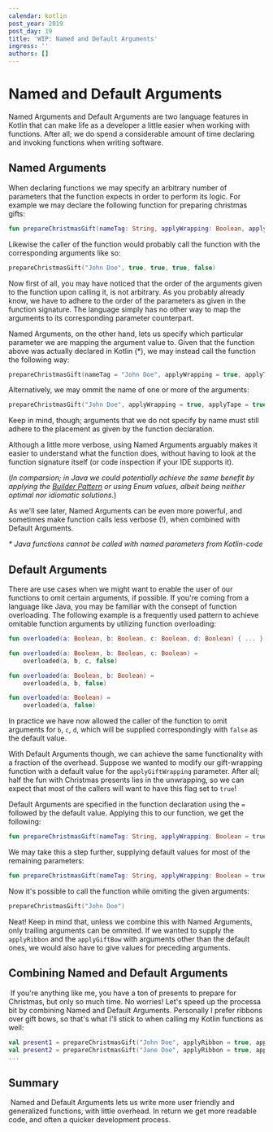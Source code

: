 ```yaml
---
calendar: kotlin
post_year: 2019
post_day: 19
title: 'WIP: Named and Default Arguments'
ingress: ''
authors: []
---
```

# Named and Default Arguments

Named Arguments and Default Arguments are two language features in Kotlin that can make life as a developer a little easier when working with functions. After all; we do spend a considerable amount of time declaring and invoking functions when writing software.

## Named Arguments

When declaring functions we may specify an arbitrary number of parameters that the function expects in order to perform its logic. For example we may declare the following function for preparing christmas gifts:

```kotlin
fun prepareChristmasGift(nameTag: String, applyWrapping: Boolean, applyTape: Boolean, applyRibbon: Boolean, applyGiftBow: Boolean) { ... }
```

Likewise the caller of the function would probably call the function with the corresponding arguments like so:

```kotlin
prepareChristmasGift("John Doe", true, true, true, false)
```

Now first of all, you may have noticed that the order of the arguments given to the function upon calling it, is not arbitrary. As you probably already know, we have to adhere to the order of the parameters as given in the function signature. The language simply has no other way to map the arguments to its corresponding parameter counterpart.

Named Arguments, on the other hand, lets us specify which particular parameter we are mapping the argument value to. Given that the function above was actually declared in Kotlin (\*), we may instead call the function the following way:

```kotlin
prepareChristmasGift(nameTag = "John Doe", applyWrapping = true, applyTape = true, applyRibbon = true, applyGiftBow = false)
```

Alternatively, we may ommit the name of one or more of the arguments:
​
```kotlin
prepareChristmasGift("John Doe", applyWrapping = true, applyTape = true, applyRibbon = true, applyGiftBow = false)
```

Keep in mind, though; arguments that we do not specify by name must still adhere to the placement as given by the function declaration.

Although a little more verbose, using Named Arguments arguably makes it easier to understand what the function does, without having to look at the function signature itself (or code inspection if your IDE supports it).

(_In comparsion; in Java we could potentially achieve the same benefit by applying the [Builder Pattern](https://en.wikipedia.org/wiki/Builder_patternhttps://en.wikipedia.org/wiki/Builder_pattern) or using Enum values, albeit being neither optimal nor idiomatic solutions._)

As we'll see later, Named Arguments can be even more powerful, and sometimes make function calls less verbose (!), when combined with Default Arguments.

_\* Java functions cannot be called with named parameters from Kotlin-code_

## Default Arguments

There are use cases when we might want to enable the user of our functions to omit certain arguments, if possible. If you're coming from a language like Java, you may be familiar with the consept of function overloading. The following example is a frequently used pattern to achieve omitable function arguments by utilizing function overloading:

```kotlin
fun overloaded(a: Boolean, b: Boolean, c: Boolean, d: Boolean) { ... }

fun overloaded(a: Boolean, b: Boolean, c: Boolean) =
    overloaded(a, b, c, false)

fun overloaded(a: Boolean, b: Boolean) =
    overloaded(a, b, false)

fun overloaded(a: Boolean) =
    overloaded(a, false)
```

In practice we have now allowed the caller of the function to omit arguments for `b`, `c`, `d`, which will be supplied correspondingly with `false` as the default value.

With Default Arguments though, we can achieve the same functionality with a fraction of the overhead. Suppose we wanted to modify our gift-wrapping function with a default value for the `applyGiftWrapping` parameter. After all; half the fun with Christmas presents lies in the unwrapping, so we can expect that most of the callers will want to have this flag set to `true`!

Default Arguments are specified in the function declaration using the `=` followed by the default value. Applying this to our function, we get the following:

```kotlin
fun prepareChristmasGift(nameTag: String, applyWrapping: Boolean = true, applyTape: Boolean, applyRibbon: Boolean, applyGiftBow: Boolean) { ... }
```

We may take this a step further, supplying default values for most of the remaining parameters:

```kotlin
fun prepareChristmasGift(nameTag: String, applyWrapping: Boolean = true, applyTape: Boolean = true, applyRibbon: Boolean = false, applyGiftBow: Boolean = true) { ... }
```

Now it's possible to call the function while omiting the given arguments:

```kotlin
prepareChristmasGift("John Doe")
```

Neat! Keep in mind that, unless we combine this with Named Arguments, only trailing arguments can be ommited. If we wanted to supply the `applyRibbon` and the `applyGiftBow` with arguments other than the default ones, we would also have to give values for preceding arguments.
​
## Combining Named and Default Arguments
​
If you're anything like me, you have a ton of presents to prepare for Christmas, but only so much time. No worries! Let's speed up the processa bit by combining Named and Default Arguments. Personally I prefer ribbons over gift bows, so that's what I'll stick to when calling my Kotlin functions as well:
​
```kotlin
val present1 = prepareChristmasGift("John Doe", applyRibbon = true, applyGiftBow = false)
val present2 = prepareChristmasGift("Jane Doe", applyRibbon = true, applyGiftBow = false)
...
```

## Summary
​
Named and Default Arguments lets us write more user friendly and generalized functions, with little overhead. In return we get more readable code, and often a quicker development process.
